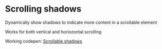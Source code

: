 # Scrolling shadows

Dynamically show shadows to indicate more content in a scrollable element

Works for both vertical and horiozontal scrolling

Working codepen: [Scrollable shadows](https://codepen.io/vkronsel/pen/RZRjJg?editors=0010)